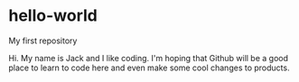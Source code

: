 # hello-world
My first repository

Hi. My name is Jack and I like coding. I'm hoping that Github will be a good place to learn to code here and even make some cool changes to products.
